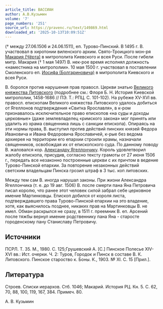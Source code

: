 ```yaml
---
article_title: ВАССИАН
author: А.В.Кузьмин
volume: '7'
page_numbers: '251'
source_url: https://pravenc.ru/text/149869.html
downloaded_at: '2025-10-13T10:09:51Z'
---
```


(† между 27.06.1506 и 24.06.1511), еп. Турово-Пинский. В 1495 г. В. участвовал в хиротонии виленского архим. Свято-Троицкого мон-ря [Макария (Чёрта)](<https://pravenc.ru/text/Макария (Чёрта).html>) в митрополита Киевского и всея Руси. После гибели митр. Макария († 1 мая 1497) В. нек-рое время исполнял должность «наместника на митрополии». 10 мая 1500 г. участвовал в поставлении Смоленского еп. [Иосифа (Болгариновича)](<https://pravenc.ru/text/Иосифа (Болгариновича).html>) в митрополита Киевского и всея Руси.

В. боролся против нарушения прав правосл. Церкви знатью [Великого княжества Литовского](<https://pravenc.ru/text/Великое княжество Литовское.html>) (подробнее см.: Флоря Б. Н. История Киевской митрополии, 1458-1686 // ПЭ. Т.: РПЦ. С. 101-102). На рубеже XV-XVI вв. правосл. епископам Великого княжества Литовского удалось добиться от Ягеллонов подтверждения «Свитка Ярославля», в к-ром признавалось исключительное право епископов «на суды и доходы церковные» (даже землевладелец «римского закона» мог принять или удалить из храма священника лишь с санкции епископа). Опираясь на эти нормы права, В. выступил против действий пинских князей Федора Ивановича и Ивана Федоровича Ярославичей, к-рые без ведома архиерея на территории его епархии строили храмы, назначали священников, освобождая их от епископского суда. По данному поводу В. жаловался кор. [Александру Ягеллончику](<https://pravenc.ru/text/Александр Ягеллончик.html>). Король удовлетворил жалобу епископа, присудив, согласно тексту грамоты от 27 июня 1506 г., передать все незаконно построенные церкви с их причтом в ведение Турово-Пинской епархии. За повторение незаконных действий светским владельцам Пинска грозил штраф в 3 тыс. коп литовских.

Между тем сам В. иногда нарушал законы. При жизни Александра Ягеллончика (т. е. до 19 авг. 1506) В. после смерти пана Яна Петровича писал королю, что ранее этот человек силой забрал себе церковное имение Мартинковцы. Епископ добился от короля листа, подтверждавшего права Турово-Пинской епархии на это владение, хотя, как выяснилось позднее, никаких прав на Мартинковцы В. не имел. Обман раскрылся не сразу, в 1511 г. преемник В. еп. Арсений после тяжбы вернул имение родственнику пана Яна - старосте городенскому пану Станиславу Петровичу.

## Источники

ПСРЛ. Т. 35. М., 1980. С. 125;Грушевский А. [С.] Пинское Полесье XIV-XVI вв.: Ист. очерки. Ч. 2: Туров, Городок и Пинск в составе В. К. Литовского. Пинское староство к. Боны. К., 1903. № XI. С. 15 [Прил.].

## Литература

Строев. Списки иерархов. Стб. 1046; Макарий. История РЦ. Кн. 5. С. 62, 70, 88, 100, 119, 167, 384. Примеч. 80.

А.   В.   Кузьмин
